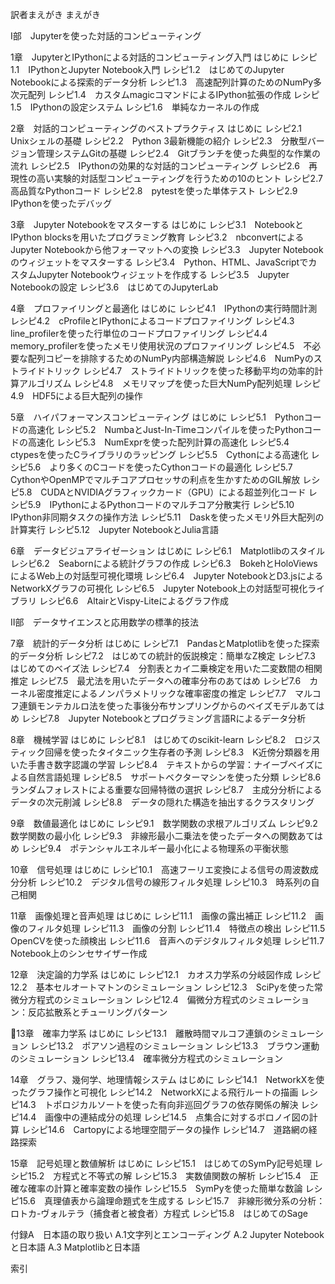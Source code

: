訳者まえがき
まえがき

Ⅰ部　Jupyterを使った対話的コンピューティング

1章　JupyterとIPythonによる対話的コンピューティング入門
    はじめに
    レシピ1.1　IPythonとJupyter Notebook入門
    レシピ1.2　はじめてのJupyter Notebookによる探索的データ分析
    レシピ1.3　高速配列計算のためのNumPy多次元配列
    レシピ1.4　カスタムmagicコマンドによるIPython拡張の作成
    レシピ1.5　IPythonの設定システム
    レシピ1.6　単純なカーネルの作成

2章　対話的コンピューティングのベストプラクティス
    はじめに
    レシピ2.1　Unixシェルの基礎
    レシピ2.2　Python 3最新機能の紹介
    レシピ2.3　分散型バージョン管理システムGitの基礎
    レシピ2.4　Gitブランチを使った典型的な作業の流れ
    レシピ2.5　IPythonの効果的な対話的コンピューティング
    レシピ2.6　再現性の高い実験的対話型コンピューティングを行うための10のヒント
    レシピ2.7　高品質なPythonコード
    レシピ2.8　pytestを使った単体テスト
    レシピ2.9　IPythonを使ったデバッグ

3章　Jupyter Notebookをマスターする
    はじめに
    レシピ3.1　NotebookとIPython blocksを用いたプログラミング教育
    レシピ3.2　nbconvertによるJupyter Notebookから他フォーマットへの変換
    レシピ3.3　Jupyter Notebookのウィジェットをマスターする
    レシピ3.4　Python、HTML、JavaScriptでカスタムJupyter Notebookウィジェットを作成する
    レシピ3.5　Jupyter Notebookの設定
    レシピ3.6　はじめてのJupyterLab

4章　プロファイリングと最適化
    はじめに
    レシピ4.1　IPythonの実行時間計測
    レシピ4.2　cProfileとIPythonによるコードプロファイリング
    レシピ4.3　line_profilerを使った行単位のコードプロファイリング
    レシピ4.4　memory_profilerを使ったメモリ使用状況のプロファイリング
    レシピ4.5　不必要な配列コピーを排除するためのNumPy内部構造解説
    レシピ4.6　NumPyのストライドトリック
    レシピ4.7　ストライドトリックを使った移動平均の効率的計算アルゴリズム
    レシピ4.8　メモリマップを使った巨大NumPy配列処理
    レシピ4.9　HDF5による巨大配列の操作

5章　ハイパフォーマンスコンピューティング
    はじめに
    レシピ5.1　Pythonコードの高速化
    レシピ5.2　NumbaとJust-In-Timeコンパイルを使ったPythonコードの高速化
    レシピ5.3　NumExprを使った配列計算の高速化
    レシピ5.4　ctypesを使ったCライブラリのラッピング
    レシピ5.5　Cythonによる高速化
    レシピ5.6　より多くのCコードを使ったCythonコードの最適化
    レシピ5.7　CythonやOpenMPでマルチコアプロセッサの利点を生かすためのGIL解放
    レシピ5.8　CUDAとNVIDIAグラフィックカード（GPU）による超並列化コード
    レシピ5.9　IPythonによるPythonコードのマルチコア分散実行
    レシピ5.10　IPython非同期タスクの操作方法
    レシピ5.11　Daskを使ったメモリ外巨大配列の計算実行
    レシピ5.12　Jupyter NotebookとJulia言語

6章　データビジュアライゼーション
    はじめに
    レシピ6.1　Matplotlibのスタイル
    レシピ6.2　Seabornによる統計グラフの作成
    レシピ6.3　BokehとHoloViewsによるWeb上の対話型可視化環境
    レシピ6.4　Jupyter NotebookとD3.jsによるNetworkXグラフの可視化
    レシピ6.5　Jupyter Notebook上の対話型可視化ライブラリ
    レシピ6.6　AltairとVispy-Liteによるグラフ作成

Ⅱ部　データサイエンスと応用数学の標準的技法

7章　統計的データ分析
    はじめに
    レシピ7.1　PandasとMatplotlibを使った探索的データ分析
    レシピ7.2　はじめての統計的仮説検定：簡単なZ検定
    レシピ7.3　はじめてのベイズ法
    レシピ7.4　分割表とカイ二乗検定を用いた二変数間の相関推定
    レシピ7.5　最尤法を用いたデータへの確率分布のあてはめ
    レシピ7.6　カーネル密度推定によるノンパラメトリックな確率密度の推定
    レシピ7.7　マルコフ連鎖モンテカルロ法を使った事後分布サンプリングからのベイズモデルあてはめ
    レシピ7.8　Jupyter Notebookとプログラミング言語Rによるデータ分析

8章　機械学習
    はじめに
    レシピ8.1　はじめてのscikit-learn
    レシピ8.2　ロジスティック回帰を使ったタイタニック生存者の予測
    レシピ8.3　K近傍分類器を用いた手書き数字認識の学習
    レシピ8.4　テキストからの学習：ナイーブベイズによる自然言語処理
    レシピ8.5　サポートベクターマシンを使った分類
    レシピ8.6　ランダムフォレストによる重要な回帰特徴の選択
    レシピ8.7　主成分分析によるデータの次元削減
    レシピ8.8　データの隠れた構造を抽出するクラスタリング

9章　数値最適化
    はじめに
    レシピ9.1　数学関数の求根アルゴリズム
    レシピ9.2　数学関数の最小化
    レシピ9.3　非線形最小二乗法を使ったデータへの関数あてはめ
    レシピ9.4　ポテンシャルエネルギー最小化による物理系の平衡状態

10章　信号処理
    はじめに
    レシピ10.1　高速フーリエ変換による信号の周波数成分分析
    レシピ10.2　デジタル信号の線形フィルタ処理
    レシピ10.3　時系列の自己相関

11章　画像処理と音声処理
    はじめに
    レシピ11.1　画像の露出補正
    レシピ11.2　画像のフィルタ処理
    レシピ11.3　画像の分割
    レシピ11.4　特徴点の検出
    レシピ11.5　OpenCVを使った顔検出
    レシピ11.6　音声へのデジタルフィルタ処理
    レシピ11.7　Notebook上のシンセサイザー作成

12章　決定論的力学系
    はじめに
    レシピ12.1　カオス力学系の分岐図作成
    レシピ12.2　基本セルオートマトンのシミュレーション
    レシピ12.3　SciPyを使った常微分方程式のシミュレーション
    レシピ12.4　偏微分方程式のシミュレーション：反応拡散系とチューリングパターン

13章　確率力学系
    はじめに
    レシピ13.1　離散時間マルコフ連鎖のシミュレーション
    レシピ13.2　ポアソン過程のシミュレーション
    レシピ13.3　ブラウン運動のシミュレーション
    レシピ13.4　確率微分方程式のシミュレーション

14章　グラフ、幾何学、地理情報システム
    はじめに
    レシピ14.1　NetworkXを使ったグラフ操作と可視化
    レシピ14.2　NetworkXによる飛行ルートの描画
    レシピ14.3　トポロジカルソートを使った有向非巡回グラフの依存関係の解決
    レシピ14.4　画像中の連結成分の処理
    レシピ14.5　点集合に対するボロノイ図の計算
    レシピ14.6　Cartopyによる地理空間データの操作
    レシピ14.7　道路網の経路探索

15章　記号処理と数値解析
    はじめに
    レシピ15.1　はじめてのSymPy記号処理
    レシピ15.2　方程式と不等式の解
    レシピ15.3　実数値関数の解析
    レシピ15.4　正確な確率の計算と確率変数の操作
    レシピ15.5　SymPyを使った簡単な数論
    レシピ15.6　真理値表から論理命題式を生成する
    レシピ15.7　非線形微分系の分析：ロトカ-ヴォルテラ（捕食者と被食者）方程式
    レシピ15.8　はじめてのSage

付録A　日本語の取り扱い
    A.1文字列とエンコーディング
    A.2 Jupyter Notebookと日本語
    A.3 Matplotlibと日本語

索引
